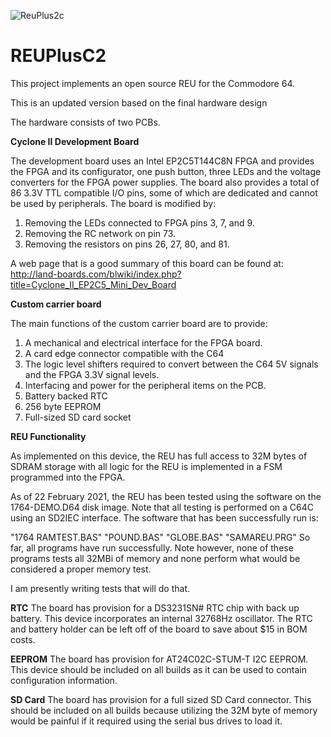 ![ReuPlus2c](https://user-images.githubusercontent.com/66132635/108757849-ffb5dd00-750f-11eb-941d-fe4a19843d64.jpg)

# REUPlusC2
This project implements an open source REU for the Commodore 64.

This is an updated version based on the final hardware design

The hardware consists of two PCBs.

**Cyclone II Development Board**

The development board uses an Intel EP2C5T144C8N FPGA and provides the FPGA and its configurator, one push button, three LEDs and the voltage converters for the FPGA power supplies. The board also provides a total of 86 3.3V TTL compatible I/O pins, some of which are dedicated and cannot be used by peripherals. The board is modified by:
1. Removing the LEDs connected to FPGA pins 3, 7, and 9.
2. Removing the RC network on pin 73.
3. Removing the resistors on pins 26, 27, 80, and 81.

A web page that is a good summary of this board can be found at:
http://land-boards.com/blwiki/index.php?title=Cyclone_II_EP2C5_Mini_Dev_Board

**Custom carrier board**

The main functions of the custom carrier board are to provide: 
1. A mechanical and electrical interface for the FPGA board. 
2. A card edge connector compatible with the C64 
3. The logic level shifters required to convert between the C64 5V signals and the FPGA 3.3V signal levels. 
4. Interfacing and power for the peripheral items on the PCB.
5. Battery backed RTC
6. 256 byte EEPROM
7. Full-sized SD card socket

**REU Functionality**

As implemented on this device, the REU has full access to 32M bytes of SDRAM storage with all logic for the REU is implemented in a FSM programmed into the FPGA.

As of 22 February 2021, the REU has been tested using the software on the 1764-DEMO.D64 disk image. Note that all testing is performed on a C64C using an SD2IEC interface.
The software that has been successfully run is:

"1764 RAMTEST.BAS"
"POUND.BAS"
"GLOBE.BAS"
"SAMAREU.PRG"
So far, all programs have run successfully. Note however, none of these programs tests all 32MBi of memory and none perform what would be considered a proper memory test.

I am presently writing tests that will do that.

**RTC**
The board has provision for a DS3231SN# RTC chip with back up battery. This device incorporates an internal 32768Hz oscillator. The RTC and battery holder can be left off of the board to save about $15 in BOM costs.

**EEPROM**
The board has provision for AT24C02C-STUM-T I2C EEPROM. This device should be included on all builds as it can be used to contain configuration information.

**SD Card**
The board has provision for a full sized SD Card connector. This should be included on all builds because utilizing the 32M byte of memory would be painful if it required using the serial bus drives to load it.
